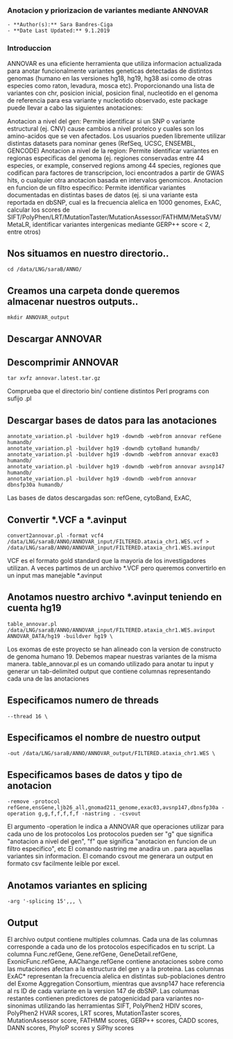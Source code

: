 ### Anotacion y priorizacion de variantes mediante ANNOVAR 
	- **Author(s):** Sara Bandres-Ciga
	- **Date Last Updated:** 9.1.2019
	
### Introduccion

ANNOVAR es una eficiente herramienta que utiliza informacion actualizada para anotar funcionalmente variantes geneticas detectadas de distintos genomas (humano en las versiones hg18, hg19, hg38 asi como de otras especies como raton, levadura, mosca etc). 
Proporcionando una lista de variantes con chr, posicion inicial, posicion final, nucleotido en el genoma de referencia para esa variante y nucleotido observado, este package puede llevar a cabo las siguientes anotaciones:

Anotacion a nivel del gen: Permite identificar si un SNP o variante estructural (ej. CNV) cause cambios a nivel proteico y cuales son los amino-acidos que se ven afectados. Los usuarios pueden libremente utilizar distintas datasets para nominar genes (RefSeq, UCSC, ENSEMBL, GENCODE)
Anotacion a nivel de la region: Permite identificar variantes en regionas especificas del genoma (ej. regiones conservadas entre 44 especies, or example, conserved regions among 44 species, regiones que codifican para factores de transcripcion, loci encontrados a partir de GWAS hits, o cualquier otra anotacion basada en intervalos genomicos.
Anotacion en funcion de un filtro especifico: Permite identificar variantes documentadas en distintas bases de datos (ej. si una variante esta reportada en dbSNP, cual es la frecuencia alelica en 1000 genomes, ExAC, calcular los scores de SIFT/PolyPhen/LRT/MutationTaster/MutationAssessor/FATHMM/MetaSVM/MetaLR, identificar variantes intergenicas mediante GERP++ score < 2, entre otros)

## Nos situamos en nuestro directorio..

```
cd /data/LNG/saraB/ANNO/
```

## Creamos una carpeta donde queremos almacenar nuestros outputs..

```
mkdir ANNOVAR_output
```
## Descargar ANNOVAR

## Descomprimir ANNOVAR
```
tar xvfz annovar.latest.tar.gz
```
Comprueba que el directorio bin/ contiene distintos Perl programs con sufijo .pl

## Descargar bases de datos para las anotaciones
```
annotate_variation.pl -buildver hg19 -downdb -webfrom annovar refGene humandb/
annotate_variation.pl -buildver hg19 -downdb cytoBand humandb/
annotate_variation.pl -buildver hg19 -downdb -webfrom annovar exac03 humandb/ 
annotate_variation.pl -buildver hg19 -downdb -webfrom annovar avsnp147 humandb/ 
annotate_variation.pl -buildver hg19 -downdb -webfrom annovar dbnsfp30a humandb/
```
Las bases de datos descargadas son: refGene, cytoBand, ExAC, 
## Convertir *.VCF a *.avinput
```
convert2annovar.pl -format vcf4 /data/LNG/saraB/ANNO/ANNOVAR_input/FILTERED.ataxia_chr1.WES.vcf > /data/LNG/saraB/ANNO/ANNOVAR_input/FILTERED.ataxia_chr1.WES.avinput
```
VCF es el formato gold standard que la mayoria de los investigadores utilizan. A veces partimos de un archivo *.VCF pero queremos convertirlo en un input mas manejable *.avinput

## Anotamos nuestro archivo *.avinput teniendo en cuenta hg19
```
table_annovar.pl /data/LNG/saraB/ANNO/ANNOVAR_input/FILTERED.ataxia_chr1.WES.avinput ANNOVAR_DATA/hg19 -buildver hg19 \
```
Los exomas de este proyecto se han alineado con la version de constructo de genoma humano 19. Debemos mapear nuestras variantes de la misma manera.
table_annovar.pl es un comando utilizado para anotar tu input y generar un tab-delimited output que contiene columnas representando cada una de las anotaciones

## Especificamos numero de threads
```
--thread 16 \
```

## Especificamos el nombre de nuestro output
```
-out /data/LNG/saraB/ANNO/ANNOVAR_output/FILTERED.ataxia_chr1.WES \
```
## Especificamos bases de datos y tipo de anotacion
```
-remove -protocol refGene,ensGene,ljb26_all,gnomad211_genome,exac03,avsnp147,dbnsfp30a -operation g,g,f,f,f,f,f -nastring . -csvout
```
El argumento -operation le indica a ANNOVAR que operaciones utilizar para cada uno de los protocolos
Los protocolos pueden ser "g" que significa "anotacion a nivel del gen", "f" que significa "anotacion en funcion de un filtro especifico", etc
El comando nastring me anadira un . para aquellas variantes sin informacion.
El comando csvout me generara un output en formato csv facilmente leible por excel.

## Anotamos variantes en splicing
```
-arg '-splicing 15',,, \
```
## Output
El archivo output contiene multiples columnas. 
Cada una de las columnas corresponde a cada uno de los protocolos especificados en tu script.
La columna Func.refGene, Gene.refGene, GeneDetail.refGene, ExonicFunc.refGene, AAChange.refGene contiene anotaciones sobre como las mutaciones afectan a la estructura del gen y a la proteina. 
Las columnas ExAC* representan la frecuencia alelica en distintas sub-poblaciones dentro del Exome Aggregation Consortium, mientras que avsnp147 hace referencia al rs ID de cada variante en la version 147 de dbSNP.
Las columnas restantes contienen predictores de patogenicidad para variantes no-sinonimas utilizando las herramientas SIFT, PolyPhen2 HDIV scores, PolyPhen2 HVAR scores, LRT scores, MutationTaster scores, MutationAssessor score, FATHMM scores, GERP++ scores, CADD scores, DANN scores, PhyloP scores y SiPhy scores
